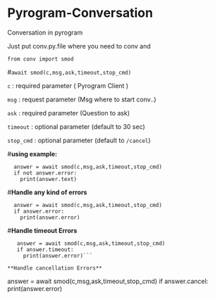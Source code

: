 # Pyrogram-Conversation

Conversation in pyrogram 

Just put conv.py.file where you need to conv and

```from conv import smod```

#```await smod(c,msg,ask,timeout,stop_cmd)```

```c``` : required parameter ( Pyrogram Client )

```msg``` : request parameter (Msg where to start conv..)

```ask``` : required parameter (Question to ask)

```timeout``` : optional parameter (default to 30 sec)

```stop_cmd``` : optional parameter (default to ```/cancel```)

#**using example:**

```  
  answer = await smod(c,msg,ask,timeout,stop_cmd)
  if not answer.error:
    print(answer.text)
  ```


#**Handle any kind of errors**

```
  answer = await smod(c,msg,ask,timeout,stop_cmd)
  if answer.error:
    print(answer.error)
  ```

#**Handle timeout Errors**

```
   answer = await smod(c,msg,ask,timeout,stop_cmd)
   if answer.timeout:
     print(answer.error)```

**Handle cancellation Errors**

```
   answer = await smod(c,msg,ask,timeout,stop_cmd)
   if answer.cancel:
     print(answer.error)

```




